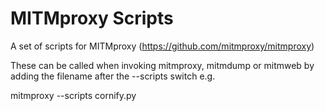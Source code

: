 # MITMproxy Scripts

A set of scripts for MITMproxy (https://github.com/mitmproxy/mitmproxy)

These can be called when invoking mitmproxy, mitmdump or mitmweb by adding the filename after the --scripts switch e.g.

mitmproxy --scripts cornify.py
